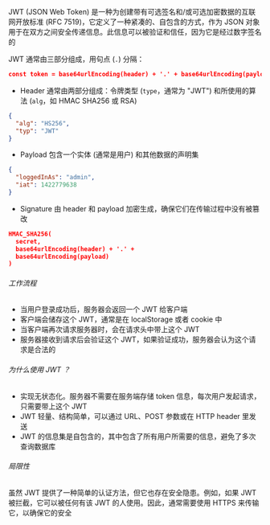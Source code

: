 JWT (JSON Web Token) 是一种为创建带有可选签名和/或可选加密数据的互联网开放标准 (RFC 7519)，它定义了一种紧凑的、自包含的方式，作为 JSON 对象用于在双方之间安全传递信息。此信息可以被验证和信任，因为它是经过数字签名的

JWT 通常由三部分组成，用句点 (`.`) 分隔：

```JSON
const token = base64urlEncoding(header) + '.' + base64urlEncoding(payload) + '.' + base64urlEncoding(signature)
```

- Header 通常由两部分组成：令牌类型 (`type`，通常为 "JWT") 和所使用的算法 (`alg`，如 HMAC SHA256 或 RSA)

```JSON
{
  "alg": "HS256",
  "typ": "JWT"
}
```

- Payload 包含一个实体 (通常是用户) 和其他数据的声明集

```JSON
{
  "loggedInAs": "admin",
  "iat": 1422779638
}
```

- Signature 由 header 和 payload 加密生成，确保它们在传输过程中没有被篡改

```JSON
HMAC_SHA256(
  secret,
  base64urlEncoding(header) + '.' +
  base64urlEncoding(payload)
)
```

###### 工作流程

- 当用户登录成功后，服务器会返回一个 JWT 给客户端
- 客户端会储存这个 JWT，通常是在 localStorage 或者 cookie 中
- 当客户端再次请求服务器时，会在请求头中带上这个 JWT
- 服务器接收到请求后会验证这个 JWT，如果验证成功，服务器会认为这个请求是合法的

###### 为什么使用 JWT ？

- 实现无状态化。服务器不需要在服务端存储 token 信息，每次用户发起请求，只需要带上这个 JWT
- JWT 轻量、结构简单，可以通过 URL、POST 参数或在 HTTP header 里发送 
- JWT 的信息集是自包含的，其中包含了所有用户所需要的信息，避免了多次查询数据库

###### 局限性

虽然 JWT 提供了一种简单的认证方法，但它也存在安全隐患。例如，如果 JWT 被拦截，它可以被任何有该 JWT 的人使用。因此，通常需要使用 HTTPS 来传输它，以确保它的安全



